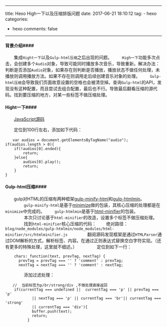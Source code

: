 
---
title: Hexo High一下以及压缩排版问题 
date: 2017-06-21 18:10:12
tag:
	- hexo
categories:
   - hexo
comments: false
---

#### 背景介绍####

　　集成`Hight一下`以及`Gulp-html压缩`之后出现的问题。
　　`High一下`功能多次点击，会创建多个`Audio`对象，导致可能同时播放多次音乐，导致重新。解决办法：判断是否添加`Audio`对象，如果存在则判断是否播放，播放状态不做任何处理，未播放则调用播放方法。如果不存在则调用走后续创建音乐对象的处理。
　　`Gulp-html压缩`会导致我们页面故意设置的空格也会被清空掉。查询`Gulp-html`的API，发现没有这种配置，而且尝试去组合配置，最后也不行。导致最后翻看压缩的源代码。找到要压缩的地方，对某一些标签不做压缩处理。

#### Hight一下####

　　[JavaScript源码](http://ore2d9chp.bkt.clouddn.com/high-animation.js)
	
　　定位到100行左右，添加如下代码：
　　
```
　　var audios = document.getElementsByTagName("audio");
if(audios.length > 0){
    if(!audios[0].ended){
        return;
    }else{
        audios[0].play();
        return;
    }
}
```

#### Gulp-html压缩####

　　gulp对HTML的压缩有两种框架[gulp-minify-html](https://github.com/jonschlinkert/gulp-htmlmin)和[gulp-htmlmin](https://github.com/jonschlinkert/gulp-htmlmin)。
　　
　　`gulp-minify-html`是基于[minimize](https://github.com/Swaagie/minimize)做的包装，其核心压缩的处理都是在`minimize`中完成的。
　　`gulp-htmlmin`是基于[html-minifier](https://github.com/kangax/html-minifier)的包装。
　　
　　本次只讨论基于`html-minifier`的改造，设置多个标签不做压缩处理。
　　
　　找到`html-minifier`核心压缩的代码：
　　绝对路径：`blog/node_modules/gulp-htmlmin/node_modules/html-minifier/src/htmlminifier.js`
　　
　　翻阅源码发现框架是通过`HTMLParser`通过DOM解析的方式，解析标签、内容。在通过正则表达式替换空白字符实现。（还有更多的特殊处理，这里就不细述。）
　　
　　定位到如下一行：
```
	chars: function(text, prevTag, nextTag) {
	  prevTag = prevTag === '' ? 'comment' : prevTag;
	  nextTag = nextTag === '' ? 'comment' : nextTag;
```
　　
　　添加过滤处理：
```
　　//  当前标签为p/br/strong/div ,不做处理直接返回
	if(currentTag === undefined ||  currentTag === 'p' || prevTag === 'p' 
	        || nextTag === 'p' || currentTag === 'br'|| currentTag === 'strong'
	        || currentTag === 'div'){
	        buffer.push(text);
	        return;
	      }
```

　　